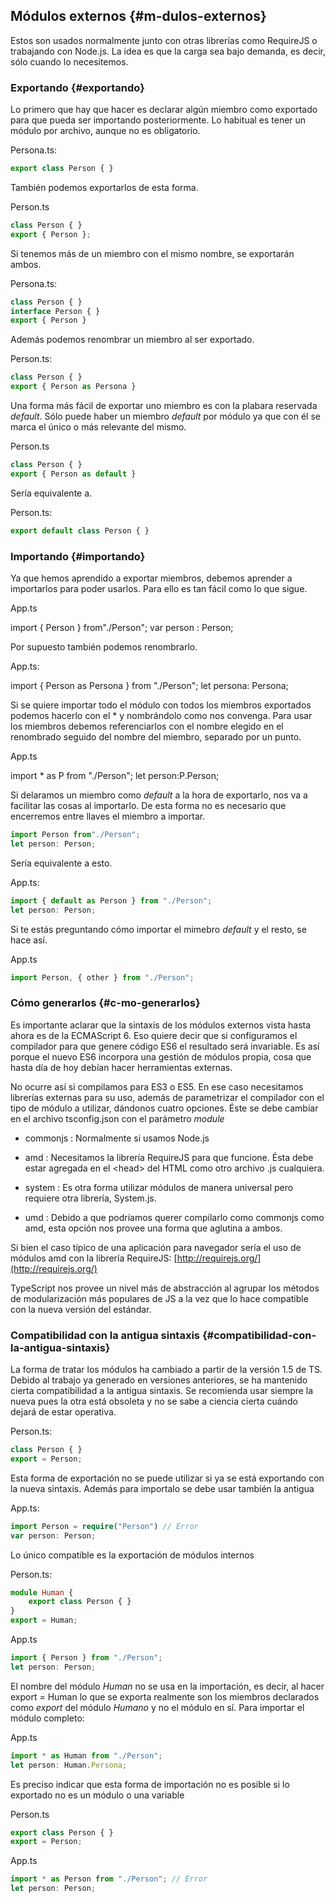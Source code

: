 ## Módulos externos {#m-dulos-externos}

Estos son usados normalmente junto con otras librerías como RequireJS o trabajando con Node.js. La idea es que la carga sea bajo demanda, es decir, sólo cuando lo necesitemos.

### Exportando {#exportando}

Lo primero que hay que hacer es declarar algún miembro como exportado para que pueda ser importando posteriormente. Lo habitual es tener un módulo por archivo, aunque no es obligatorio.

Persona.ts:

```ts
export class Person { }
```

También podemos exportarlos de esta forma.

Person.ts

```ts
class Person { }
export { Person };
```

Si tenemos más de un miembro con el mismo nombre, se exportarán ambos.

Persona.ts:

```ts
class Person { }
interface Person { }
export { Person }
```

Además podemos renombrar un miembro al ser exportado.

Person.ts:

```ts
class Person { }
export { Person as Persona }
```

Una forma más fácil de exportar uno miembro es con la plabara reservada _default_. Sólo puede haber un miembro _default_ por módulo ya que con él se marca el único o más relevante del mismo.

Person.ts

```ts
class Person { }
export { Person as default }
```

Sería equivalente a.

Person.ts:

```ts
export default class Person { }
```

### Importando {#importando}

Ya que hemos aprendido a exportar miembros, debemos aprender a importarlos para poder usarlos. Para ello es tan fácil como lo que sigue.

App.ts

import { Person } from"./Person";
var person : Person;

Por supuesto también podemos renombrarlo.

App.ts:

import { Person as Persona } from "./Person";
let persona: Persona;

Si se quiere importar todo el módulo con todos los miembros exportados podemos hacerlo con el * y nombrándolo como nos convenga. Para usar los miembros debemos referenciarlos con el nombre elegido en el renombrado seguido del nombre del miembro, separado por un punto.

App.ts

import * as P from "./Person";
let person:P.Person;

Si delaramos un miembro como _default_ a la hora de exportarlo, nos va a facilitar las cosas al importarlo. De esta forma no es necesario que encerremos entre llaves el miembro a importar.

```ts
import Person from"./Person";
let person: Person;
```

Sería equivalente a esto.

App.ts:

```ts
import { default as Person } from "./Person";
let person: Person;
```

Si te estás preguntando cómo importar el mimebro _default_ y el resto, se hace así.

App.ts

```ts
import Person, { other } from "./Person"; 
```

### Cómo generarlos {#c-mo-generarlos}

Es importante aclarar que la sintaxis de los módulos externos vista hasta ahora es de la ECMAScript 6. Eso quiere decir que si configuramos el compilador para que genere código ES6 el resultado será invariable. Es así porque el nuevo ES6 incorpora una gestión de módulos propia, cosa que hasta día de hoy debían hacer herramientas externas.

No ocurre así si compilamos para ES3 o ES5. En ese caso necesitamos librerías externas para su uso, además de parametrizar el compilador con el tipo de módulo a utilizar, dándonos cuatro opciones. Éste se debe cambiar en el archivo tsconfig.json con el parámetro _module_

* commonjs : Normalmente si usamos Node.js 

* amd : Necesitamos la librería RequireJS para que funcione. Ésta debe estar agregada en el &lt;head&gt; del HTML como otro archivo .js cualquiera.

* system : Es otra forma utilizar módulos de manera universal pero requiere otra librería, System.js.

* umd : Debido a que podríamos querer compilarlo como commonjs como amd, esta opción nos provee una forma que aglutina a ambos.

Si bien el caso típico de una aplicación para navegador sería el uso de módulos amd con la librería RequireJS: [http://requirejs.org/](http://requirejs.org/)

TypeScript nos provee un nivel más de abstracción al agrupar los métodos de modularización más populares de JS a la vez que lo hace compatible con la nueva versión del estándar.

### Compatibilidad con la antigua sintaxis {#compatibilidad-con-la-antigua-sintaxis}

La forma de tratar los módulos ha cambiado a partir de la versión 1.5 de TS. Debido al trabajo ya generado en versiones anteriores, se ha mantenido cierta compatibilidad a la antigua sintaxis. Se recomienda usar siempre la nueva pues la otra está obsoleta y no se sabe a ciencia cierta cuándo dejará de estar operativa.

Person.ts:

```ts
class Person { }
export = Person;
```

Esta forma de exportación no se puede utilizar si ya se está exportando con la nueva sintaxis. Además para importalo se debe usar también la antigua

App.ts:

```ts
import Person = require("Person") // Error
var person: Person;
```

Lo único compatible es la exportación de módulos internos

Person.ts:

```ts
module Human {
    export class Person { }
}
export = Human;
```

App.ts

```ts
import { Person } from "./Person";
let person: Person;
```

El nombre del módulo *Human* no se usa en la importación, es decir, al hacer export = Human lo que se exporta realmente son los miembros declarados como _export_ del módulo _Humano_ y no el módulo en sí. Para importar el módulo completo:

App.ts

```ts
import * as Human from "./Person";
let person: Human.Persona;
```

Es preciso indicar que esta forma de importación no es posible si lo exportado no es un módulo o una variable

Person.ts

```ts
export class Person { } 
export = Person;
```

App.ts

```ts
import * as Person from "./Person"; // Error
let person: Person;
```